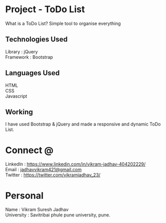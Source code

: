# Project - ToDo List
What is a ToDo List? Simple tool to organise everything

## Technologies Used
Library : jQuery </br>
Framework : Bootstrap

## Languages Used
HTML </br>
CSS </br>
Javascript

## Working
I have used Bootstrap & jQuery and made a responsive and dynamic ToDo List.

# Connect @
LinkedIn : https://www.linkedin.com/in/vikram-jadhav-404202229/<br/>
Email : jadhavvikram421@gmail.com<br/>
Twitter : https://twitter.com/vikramjadhav_23/<br/>

# Personal
Name : Vikram Suresh Jadhav <br/>
University : Savitribai phule pune university, pune.


